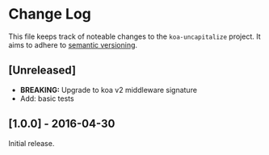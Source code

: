 # Change Log

This file keeps track of noteable changes to the `koa-uncapitalize` project.
It aims to adhere to [semantic versioning](http://semver.org/).

## [Unreleased]

- **BREAKING:** Upgrade to koa v2 middleware signature
- Add: basic tests

## [1.0.0] - 2016-04-30

Initial release.
